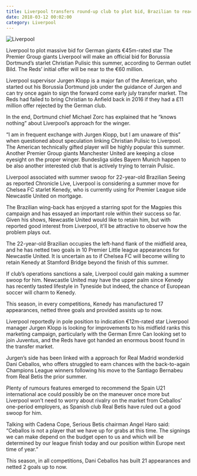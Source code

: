 ```yaml
---
title: Liverpool transfers round-up club to plot bid, Brazilian to reach, club in pole position
date: 2018-03-12 00:02:00
category: Liverpool
---
```


![Liverpool](https://www.defendersofsteel.net/content/images/7.jpg)

Liverpool to plot massive bid for German giants €45m-rated star
The Premier Group giants Liverpool will make an official bid for Borussia Dortmund’s starlet Christian Pulisic this summer, according to German outlet Bild. The Reds’ initial offer will be near to the €60 million.

Liverpool supervisor Jurgen Klopp is a major fan of the American, who started out his Borussia Dortmund job under the guidance of Jurgen and can try once again to sign the forward come early july transfer market.
The Reds had failed to bring Christian to Anfield back in 2016 if they had a £11 million offer rejected by the German club.

In the end, Dortmund chief Michael Zorc has explained that he “knows nothing” about Liverpool’s approach for the winger.

“I am in frequent exchange with Jurgen Klopp, but I am unaware of this” when questioned about speculation linking Christian Pulisic to Liverpool.
The American technically gifted player will be highly popular this summer. Another Premier Group giants Manchester United are keeping a close eyesight on the proper winger. Bundesliga sides Bayern Munich happen to be also another interested club that is actively trying to terrain Pulisic.

Liverpool associated with summer swoop for 22-year-old Brazilian
Seeing as reported Chronicle Live, Liverpool is considering a summer move for Chelsea FC starlet Kenedy, who is currently using for Premier League side Newcastle United on mortgage.

The Brazilian wing-back has enjoyed a starring spot for the Magpies this campaign and has essayed an important role within their success so far.
Given his shows, Newcastle United would like to retain him, but with reported good interest from Liverpool, it'll be attractive to observe how the problem plays out.

The 22-year-old Brazilian occupies the left-hand flank of the midfield area, and he has netted two goals in 10 Premier Little league appearances for Newcastle United. It is uncertain as to if Chelsea FC will become willing to retain Kenedy at Stamford Bridge beyond the finish of this summer.

If club’s operations sanctions a sale, Liverpool could gain making a summer swoop for him. Newcastle United may have the upper palm since Kenedy has recently tasted lifestyle in Tyneside but indeed, the chance of European soccer will charm to Kenedy.

This season, in every competitions, Kenedy has manufactured 17 appearances, netted three goals and provided assists up to now.

Liverpool reportedly in pole position to indication €12m-rated star
Liverpool manager Jurgen Klopp is looking for improvements to his midfield ranks this marketing campaign, particularly with the German Emre Can looking set to join Juventus, and the Reds have got handed an enormous boost found in the transfer market.

Jurgen’s side has been linked with a approach for Real Madrid wonderkid Dani Ceballos, who offers struggled to earn chances with the back-to-again Champions League winners following his move to the Santiago Bernabeu from Real Betis the prior summer.

Plenty of rumours features emerged to recommend the Spain U21 international ace could possibly be on the maneuver once more but Liverpool won’t need to worry about rivalry on the market from Ceballos’ one-period employers, as Spanish club Real Betis have ruled out a good swoop for him.

Talking with Cadena Cope, Serious Betis chairman Angel Haro said:
“Ceballos is not a player that we have up for grabs at this time. The signings we can make depend on the budget open to us and which will be determined by our league finish today and our position within Europe next time of year.”

This season, in all competitions, Dani Ceballos has built 21 appearances and netted 2 goals up to now.

